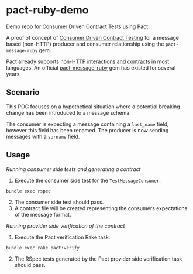 # pact-ruby-demo
Demo repo for Consumer Driven Contract Tests using Pact

A proof of concept of [Consumer Driven Contract Testing](https://pactflow.io/what-is-consumer-driven-contract-testing/) for a message based (non-HTTP) producer and consumer relationship using the `pact-message-ruby` gem.

Pact already supports [non-HTTP interactions and contracts](https://docs.pact.io/getting_started/how_pact_works#non-http-testing-message-pact) in most languages. An official [pact-message-ruby](https://github.com/pact-foundation/pact-message-ruby) gem has existed for several years.

## Scenario

This POC focuses on a hypothetical situation where a potential breaking change has been introduced to a message schema.

The consumer is expecting a message containing a `last_name` field, however this field has been renamed. The producer is now sending messages with a `surname` field.

## Usage

_Running consumer side tests and generating a contract_

1. Execute the consumer side test for the `TestMessageConsumer`.

`bundle exec rspec`

2. The consumer side test should pass.
3. A contract file will be created representing the consumers expectations of the message format.

_Running provider side verification of the contract_

1. Execute the Pact verification Rake task.

`bundle exec rake pact:verify`

2. The RSpec tests generated by the Pact provider side verification task should pass.
